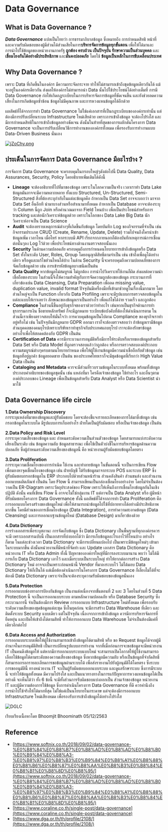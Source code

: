# Data Governance
## What is Data Governance ?
**_Data Governance_** แปลเป็นไทยว่า การธรรมาภิบาลข้อมูล ซึ่งหมายถึง การกำหนดสิทธิ หน้าที่ และความรับผิดชอบของผู้มีส่วนได้ส่วนเสียในการ**บริหารจัดการข้อมูลทุกขั้นตอน** เพื่อให้ได้มาและการนำไปใช้ข้อมูลของหน่วยงานภาครัฐ **ถูกต้อง ครบถ้วน เป็นปัจจุบัน รักษาความเป็นส่วนบุคคล** และ**เชื่อมโยงกันได้อย่างมีประสิทธิภาพ** และ**มั่นคงปลอดภัย** โดยใช้ **ข้อมูลเป็นหลักในการขับเคลื่อนประเทศ** 

## Why Data Governance ?
เพราะ Data ที่เกิดขึ้นในองค์กร มีความกระจัดกระจาย ทำให้ไม่สามารถเข้าถึงชุดข้อมูลเดียวกันได้ แม้จะอยู่ในองค์กรเดียวกัน ส่งผลให้องค์กรไม่สามารถนำ Data นั้นไปใช้ประโยชน์ได้อย่างเต็มที่ การมี Data Governance ก่อให้เกิดกฎระเบียบในการบริหารจัดการข้อมูลที่ชัดเจนขึ้น และยังช่วยลดความเสี่ยงในการเกิดข้อมูลซ้ำซ้อน ข้อมูลไม่มีคุณภาพ และการหวงแหนข้อมูลได้อีกด้วย

ผลลัพธ์ที่ได้จากการทำ Data Governance ไม่ใช่แค่เอกสารที่เป็นกฎระเบียบขององค์กรเท่านั้น แต่ต้องมีการปรับเปลี่ยนระบบ Infrastructure ใหม่เสียด้วย เพราะการเข้าถึงข้อมูล จะต้องโปร่งใส และมีการกำหนดสิทธิในการเข้าถึงข้อมูลอย่างชัดเจน ดังนั้นในท้ายที่สุดของการผลักดันโครงการ Data Governance จะเป็นการปรับเปลี่ยนวิธีการทำงานขององค์กรทั้งหมด เพื่อรองรับการทำงานแบบ Data-Driven Business นั่นเอง

[![jZoChy.png](https://sv1.picz.in.th/images/2020/12/05/jZoChy.png)](https://www.picz.in.th/image/image002-3-768x376.jZoChy)

## ประเด็นในการจัดการ Data Governance มีอะไรบ้าง ?
การจัดการ Data Governance จะครอบคุมในกรอบใหญ่ๆดังต่อไปนี้ Data Quality, Data Assurances, Security, Policy โดยอธิบายเพิ่มเติมได้ดังนี้

* **Lineage** จะต้องอธิบายที่ไปที่มาของข้อมูล เพราะในโลกความเป็นจริง เวลาเราทำ Data Lake ข้อมูลมันอาจจะมีความหลากหลาย ทั้งแบบ Structured, Un-Structured, Semi-Structured สิ่งที่ต้องระบุกำกับในแต่ละข้อมูลคือ ถ้าหากเป็น Data Set อาจจะบอกว่า มาจาก Data Set อื่นอีกที นำมาบางส่วนหรือสำเนามาทั้งหมด ถ้าหากเป็น Database อาจจะต้องระบุว่า Column นี้ถูก Join หรือคำนวณมาจาก Field ไหนบ้าง เพื่อเป็นประโยชน์สำหรับการ tracking และต่อนักวิเคราะห์ข้อมูลด้วย เพราะในโลกของ Data Lake Big Data นักวิเคราะห์อาจเป็น Data Science
* **Audit** จะต้องทราบเหตุการณ์ต่างๆที่เกิดขึ้นกับข้อมูล โดยบันทึก Log ของกิจกรรมที่จำเป็น เช่น กิจกรรมประเภท CRUD (Create, Rename, Update, Delete)  รวมไปจนถึงใครนำเข้าข้อมูลเพิ่ม เวลาไหน เมื่อไหร่ หากระบบมี API เรียกจากภายนอกก็ต้องบันทึกเหตุการณ์การเชื่อมต่อนั้นๆลง Log ไว้ด้วย เพื่อประโยชน์ทางด้านงานตรวจสอบนั้นเอง
* **Security** ในด้านความปลอดภัย ครอบคุมถึงการกำหนดนโยบายการเข้าถึงข้อมูลหรือ Data Set ทั้งในระดับ User, Roles, Group โดยอนุญาติสิทธิ์ตามจำเป็น เช่น เข้าถึงเพื่อดูได้อย่างเดียว หรือดูและแก้ไขส่วนไหนได้บ้าง ในด้าน Security นี้จะครอบคุมถึงความปลอดภัยของการจัดเก็บข้อมูลด้วย เช่น การเข้ารหัสข้อมูลบางชนิดเป็นต้น
* **Data Quality** หากข้อมูลไม่สมบูรณ์ ไม่ถูกต้อง การนำไปวิเคราะห์ใช้งานก็ผิด ส่งผลต่อความน่าเชื่อถือของระบบ ในส่วนนี้จึงให้ความสำคัญกับการจัดความถูกต้องของข้อมูล กระบวนการที่เกี่ยวข้องเช่น Data Cleansing, Data Preparation เพื่อลด missing value, duplication value, invalid format ปัจจุบันมีเครื่องมือที่เข้ามาช่วยดูในเรื่องนี้มากมาย โดยส่วนใหญ่จะเป็น Function เกี่ยวกับ Data Profiling เพราะจะมีรูปแบบการตรวจสอบข้อมูลในแต่ละแบบให้เราเลยว่า ลักษณะของข้อมูลเราเป็นอย่างไร เพื่อแก้ไขได้ง่าย รวดเร็ว และถูกต้อง
* **Compliance** ในส่วนนี้ขึ้นอยู่กับธุรกิจของเราด้วยว่าทำอะไร เช่นหากเป็นธุรกิจด้านการทำธุรกรรมการเงิน ซื้อขายหลักทรัพย์ ก็จะมีฏกหมาย ระเบียบข้อบังคับที่ต้องให้ดำเนินการตาม ในส่วนนี้เราเพียงตรวจสอบให้มั่นใจว่า การควบคุมข้อมูลเป็นไปตาม Compliance ของธุรกิจเราทำอยู่หรือไม่ เช่น ในปัจจุบันมีกฏหมาย GDPR ออกมา เราก็จะต้องตรวจสอบว่า ถ้าข้อมูลเรามีข้อมูลส่วนบุคคลของคนยุโรปเพราะบริษัทเราทำธุรกิจกับประเทศแถบยุโรป เราจะต้องรักษาข้อมูลอย่างไรเพื่อให้สอดคล้องกับ GDPR เป็นต้น
 * **Certification of Data** ควรมีกระบวนการอนุมัติหรือมีการให้ระดับหรือเรทของข้อมูลสำหรับ Data Set หรือ Data Model ที่ถูกตรวจสอบแล้วว่าถูกต้อง หรือการตรวจสอบองค์ประกอบความสมบูรณ์ต่างๆครบตามนโยบายกำหนด เพื่อให้ผู้ใช้งานข้อมูลมีความน่าเชื่อถือกับตัวข้อมูล เช่น ข้อมูลที่อยู่ลูกค้า ข้อมูลยอดขาย เป็นต้น ของประเทศไทยเราก็จะมีชุดข้อมูลที่เรียกว่า High Value Data เป็นต้น
* **Cataloging and Metadata** ควรจะมีส่วนที่รวบรวมข้อมูลในระบบทั้งหมด พร้อมทั้งข้อมูลประกอบคำอธิบายของข้อมูลชุดนั้น เช่น แหล่งที่มา ใครคือเจ้าของข้อมูล ใช้ทำอะไร และอื่นๆตามองค์ประกอบของ Lineage เพื่อเป็นข้อมูลสำหรับ Data Analyst หรือ Data Scientist นำมาใช้

## Data Governance life circle
**1.Data Ownership Discovery<br>**
การระบุแหล่งที่มาของข้อมูลและผู้รับผิดชอบ โดยจะต้องชี้แจงรายละเอียดของการได้มาซึ่งข้อมูล เช่น กรอกข้อมูลในระบบใด มีรูปแบบการเก็บอย่างไร ฝ่ายใดเป็นผู้รับผิดชอบ หรือเป็นเจ้าของข้อมูล เป็นต้น 

**2.Data Policy and Risk Level<br>**
การระบุความเสี่ยงของข้อมูล และ กำหนดระดับความเป็นส่วนตัวของข้อมูล โดยสามารถแบ่งระดับความเสี่ยงเป็นระดับ เช่น ข้อมูลความลับ ข้อมูลสาธารณะ เพื่อใช้เป็นตัวบ่งชี้ในการบริหารข้อมูลด้านความปลอดภัย ซึ่งผู้กำหนดระดับความเสี่ยงของข้อมูลนี้ คือ หน่วยงานผู้รับผิดชอบข้อมูลโดยตรง 

**3.Data Proliferation<br>**
การระบุความเชื่อมโยงของการกำเนิด ใช้งาน และทำลายข้อมูล ในขั้นตอนนี้ จะเป็นการเขียน Flow เพื่อมองหาจุดเชื่อมโยงของข้อมูล เช่น ฝ่ายบัญชี ได้รับข้อมูลมาจากระบบ POS และระบบ ERP ซึ่งผู้รับผิดชอบกรอกข้อมูลใน ERP ประกอบไปด้วยส่วนหน้าร้าน ส่วนคลังสินค้า ส่วนขนส่ง และส่วนงานออกแบบผลิตภัณฑ์ เป็นต้น โดย Flow นี้  สามารถเขียนเป็นกล่องเชื่อมโยงอย่างง่าย โดยไม่จำเป็นต้องวาดเป็น ER-Diagram เพราะวัตถุประสงค์ของ Flow เพราะให้เห็นถึงการเชื่อมโยงข้อมูลกันในเชิงปฏิบัติ ดังนั้น คนที่เขียน Flow นี้ อาจจะไม่ใช่กลุ่มงาน IT แต่อาจเป็น Data Analyst หรือ ผู้มีหน้าที่รับผิดชอบโครงการ Data Governance ทั้งนี้ ผลลัพธ์ที่ได้จากการทำ Data Proliferation คือ การออกแบบโครงสร้างของข้อมูลใหม่ เพื่อให้สามารถนำข้อมูลไปใช้ที่ปลายทางได้อย่างมีประสิทธิภาพมากขึ้น โดยมีส่วนของการเชื่อมโยงข้อมูล (Data Integration), การทำความสะอาดข้อมูล (Data Cleansing) และการออกแบฐานข้อมูลใหม่ (Database Design) มาเกี่ยวข้องด้วย 

**4.Data Dictionary<br>**
การร่างเอกสารเพื่อระบุสถานะ การจัดเก็บข้อมูล ซึ่ง Data Dictionary เป็นพื้นฐานที่ทุกองค์กรควรจะมี เพราะเอกสารฉบับนี้ เป็นเอกสารที่บ่งบอกได้ว่า มีการเก็บข้อมูลอะไรเอาไว้ที่ไหนบ้าง อย่างไรก็ตาม ในแต่ละช่วงเวลา Data Dictionary จะมีการเปลี่ยนแปลงไป เป็นเพราะมีข้อมูลใหม่ๆ เข้ามาในระบบมากขึ้น ดังนั้นหน่วยงานที่มีหน้าที่จัดทำ และ Update เอกสาร Data Dictionary คือ หน่วยงาน IT หรือ Data Admin ทั้งนี้ ปัญหาขององค์กรใหญ่ที่มีการลงระบบมานาน พบว่า ไม่ได้มีการเก็บ Data Dictionary เอาไว้ และเมื่อระบบเป็นระบบใหญ่ ทำให้ยากต่อการสร้าง Data Dictionary ใหม่ อาจจะเป็นเพราะก่อนหน้านี้ Vendor ที่มาลงระบบไว้ ไม่ได้มอบ Data Dictionary ให้ก็เป็นได้ แต่เมื่อต้องดำเนินการในโครงการ Data Governance ก็เลี่ยงไม่ได้ที่จะต้องมี Data Dictionary เพราะจำเป็นจะต้องระบุความรับผิดชอบของข้อมูลนั่นเอง

**5.Data Protection<br>**
การออกแบบช่องทางการป้องกันข้อมูล เป็นงานต่อเนื่องจากขั้นตอนที่ 2 และ 3 โดยในส่วนที่ 5 Data Protection นี้ จะเป็นการออกแบบระบบ ตามหลักความปลอดภัย หรือ Database Security ซึ่งกระบวนการนี้ จำเป็นต้องมีการ Review การออกแบบ Infrastructure ใหม่ทั้งหมด เพื่อรอบรับระดับความเสี่ยงของชุดข้อมูลแต่ละชุด ซึ่งในยุคก่อน จะมีการสร้าง Data Warehouse ที่เดียว และติดตั้งระบบ Security แบบเดียว แต่ในปัจจุบัน เนื่องจากการเข้าถึงข้อมูล ควรมีการบริหารจัดการที่ยืดหยุ่น และเปิดให้เข้าถึงได้ตามสิทธิ์ ทำให้การออกแบบ Data Warehouse ไม่จำเป็นต้องมีแค่ที่เดียวอีกต่อไป 

**6.Data Access and Authorization<br>**
การออกแบบระบบเพื่อให้ผู้ใช้งานสามารถเข้าถึงข้อมูลได้ตามสิทธิ หรือ ขอ Request ข้อมูลได้จากผู้มีอำนาจในการอนุมัติสิทธิ เป็นการเปลี่ยนรูปแบบการทำงาน จากที่เมื่อก่อนการจะขอข้อมูลจะมีหน่วยงาน IT เป็นคนดึงข้อมูลให้ แต่หากมีการออกแบบระบบแบบใหม่ จะสามารถเปิดโอกาสให้ผู้ใช้งานสามารถเลือกใช้ข้อมูลได้ตามระดับของความเสี่ยงของข้อมูล ซึ่งหากข้อมูลมีความลับ หรือเป็นข้อมูลที่จำกัดสิทธิ์ ก็สามารถกรอกรายละเอียดการขอข้อมูลผ่านระบบได้ เพื่อส่งรายงานไปยังผู้อนุมัติได้โดยตรง ซึ่งระบบการขออนุมัตินี้ ทางหน่วยงาน IT จะเป็นผู้รับผิดชอบออกแบบระบบ และดูแลรักษาระบบ ซึ่งการมีระบบนี้ จะทำให้ข้อมูลทั้งหมด มีความโปร่งใส และเป็นแนวทางทางในการแก้ปัญหาการหวงแหนข้อมูลได้เป็นอย่างดี        จะเห็นได้ว่า ทั้ง 6 ข้อนี้ จะมีทั้งส่วนการรับผิดชอบแบ่งออกเป็น ส่วนเจ้าของข้อมูล หน่วยงาน IT และผู้มีความต้องการใช้ข้อมูล ซึ่งการดำเนินโครงการ Data Governance ที่ดี ควรคำนึงถึงการนำไปใช้จริงให้ได้มากที่สุด ไม่ใช่แค่เป็นนโยบายในกระดาษ แต่จะต้องมีการออกแบบ Infrastructure ใหม่เสียงหมด เพื่อรองรับการเข้าถึงข้อมูลได้อย่างโปร่งใส

![DGLC](https://static.wixstatic.com/media/dbb365_41c50c348eb1408c8bb915d9be05a468~mv2.png/v1/fill/w_708,h_315,al_c,q_90,usm_0.66_1.00_0.01/dbb365_41c50c348eb1408c8bb915d9be05a468~mv2.webp)


เรียบเรียงเนื้อหาโดย Bhoomjit Bhoominath 05/12/2563

## Reference
* [https://www.softnix.co.th/2018/09/02/data-governance-%E0%B8%84%E0%B8%B7%E0%B8%AD%E0%B8%AD%E0%B8%B0%E0%B9%84%E0%B8%A3-%E0%B8%97%E0%B8%B3%E0%B9%84%E0%B8%A1%E0%B8%88%E0%B8%B6%E0%B8%87%E0%B8%AA%E0%B8%B3%E0%B8%84%E0%B8%B1%E0%B8%8D%E0%B8%95/](https://www.softnix.co.th/2018/09/02/data-governance-%E0%B8%84%E0%B8%B7%E0%B8%AD%E0%B8%AD%E0%B8%B0%E0%B9%84%E0%B8%A3-%E0%B8%97%E0%B8%B3%E0%B9%84%E0%B8%A1%E0%B8%88%E0%B8%B6%E0%B8%87%E0%B8%AA%E0%B8%B3%E0%B8%84%E0%B8%B1%E0%B8%8D%E0%B8%95/)
* [https://www.coraline.co.th/single-post/data-governance](https://www.coraline.co.th/single-post/data-governance)
* [https://www.dga.or.th/th/profile/2108/](https://www.dga.or.th/th/profile/2108/)
